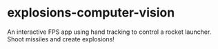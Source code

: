 # explosions-computer-vision
An interactive FPS app using hand tracking to control a rocket launcher. Shoot missiles and create explosions!
